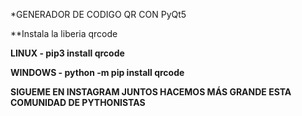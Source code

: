 *GENERADOR DE CODIGO QR CON PyQt5

**Instala la liberia qrcode

**LINUX - pip3 install qrcode**

**WINDOWS - python -m pip install qrcode**

**SIGUEME EN INSTAGRAM JUNTOS HACEMOS MÁS GRANDE ESTA COMUNIDAD DE PYTHONISTAS**


